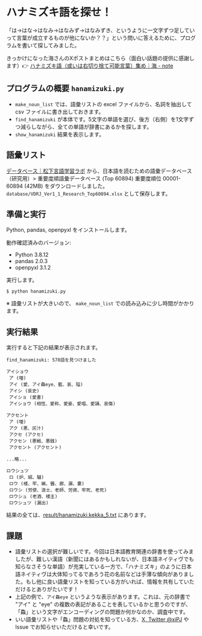 # ハナミズキ語を探せ！
「は→はな→はなみ→はなみず→はなみずき、というように一文字ずつ足していって言葉が成立するものが他にないか？？」という問いに答えるために、プログラムを書いて探してみました。

きっかけになった海さんのXポストまとめはこちら（面白い話題の提供に感謝します）👉 [ハナミズキ語（或いは右切り捨て可能言葉）集め｜海 - note](https://note.com/umi321052/n/nea788420a8d8)

## プログラムの概要 `hanamizuki.py`
- `make_noun_list` では、語彙リストの excel ファイルから、名詞を抽出して csv ファイルに書き出しておきます。
- `find_hanamizuki` が本体です。5文字の単語を選び、後方（右側）を1文字ずつ減らしながら、全ての単語が辞書にあるかを探します。
- `show_hanamizuki` 結果を表示します。

## 語彙リスト
[データベース｜松下言語学習ラボ](http://www17408ui.sakura.ne.jp/tatsum/database.html) から、日本語を読むための語彙データベース（研究用）> 重要度順語彙データベース (Top 60894) 重要度順位 00001-60894 (42MB) をダウンロードしました。
`database/VDRJ_Ver1_1_Research_Top60894.xlsx` として保存します。

## 準備と実行
Python, pandas, openpyxl をインストールします。

動作確認済みのバージョン:
- Python 3.8.12
- pandas 2.0.3
- openpyxl 3.1.2

実行します。
```
$ python hanamizuki.py
```
※ 語彙リストが大きいので、 `make_noun_list` での読み込みに少し時間がかかります。

## 実行結果
実行すると下記の結果が表示されます。
```
find_hanamizuki: 570語を見つけました

アイショウ
 ア (唖)
 アイ (愛、アイ鱻eye、藍、哀、隘)
 アイシ (哀史)
 アイショ (愛書)
 アイショウ (相性、愛称、愛妾、愛唱、愛誦、哀傷)

アクセント
 ア (唖)
 アク (悪、灰汁)
 アクセ (アクセ)
 アクセン (悪戦、悪銭)
 アクセント (アクセント)

...略...

ロウシュツ
 ロ (炉、絽、驢)
 ロウ (楼、牢、蝋、聾、廊、漏、婁)
 ロウシ (労使、浪士、老師、労資、牢死、老死)
 ロウシュ (老酒、楼主)
 ロウシュツ (漏出)
```
結果の全ては、[result/hanamizuki.kekka_5.txt](result/hanamizuki.kekka_5.txt) にあります。

## 課題
- 語彙リストの選択が難しいです。今回は日本語教育関連の辞書を使ってみましたが、難しい漢語（新聞にはあるかもしれないが、日本語ネイティヴでも知らなさそうな単語）が充実している一方で、「ハナミズキ」のように日本語ネイティヴは大体知ってるであろう花の名前などは手薄な傾向がありました。もし他に良い語彙リストを知っている方がいれば、情報を共有していただけるとありがたいです！
- 上記の例で、`アイ鱻eye` というような表示があります。これは、元の辞書で "アイ" と "eye" の複数の表記があることを表しているかと思うのですが、「鱻」という文字がエンコーディングの問題か何かなのか、調査中です。
- いい語彙リストや「鱻」問題の対処を知っている方、[X, Twitter @xiPJ](https://twitter.com/xiPJ) や Issue でお知らせいただけると幸いです。
